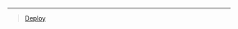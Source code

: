 
***

> [Deploy](https://dashboard.heroku.com/new?template=https://github.com/ravindu01manoj/Deploy-Sew-b)
